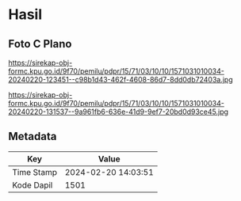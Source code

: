 # Hasil

## Foto C Plano

https://sirekap-obj-formc.kpu.go.id/9f70/pemilu/pdpr/15/71/03/10/10/1571031010034-20240220-123451--c98b1d43-462f-4608-86d7-8dd0db72403a.jpg

https://sirekap-obj-formc.kpu.go.id/9f70/pemilu/pdpr/15/71/03/10/10/1571031010034-20240220-131537--9a961fb6-636e-41d9-9ef7-20bd0d93ce45.jpg


## Metadata

| Key        | Value               |
| ---------- | ------------------- |
| Time Stamp | 2024-02-20 14:03:51 |
| Kode Dapil | 1501                |



